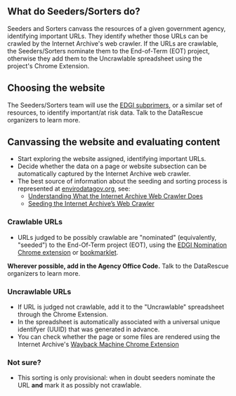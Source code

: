 ## What do Seeders/Sorters do?

Seeders and Sorters canvass the resources of a given government agency, identifying important URLs. They identify whether those URLs can be crawled by the Internet Archive's web crawler. If the URLs are crawlable, the Seeders/Sorters nominate them to the End-of-Term (EOT) project, otherwise they add them to the Uncrawlable spreadsheet using the project's Chrome Extension.

## Choosing the website

The Seeders/Sorters team will use the [EDGI subprimers](https://envirodatagov.org/agency-forecasts/), or a similar set of resources, to identify important/at risk data. Talk to the DataRescue organizers to learn more.

## Canvassing the website and evaluating content

- Start exploring the website assigned, identifying important URLs.
- Decide whether the data on a page or website subsection can be automatically captured by the Internet Archive web crawler.
- The best source of information about the seeding and sorting process is represented at [envirodatagov.org](https://envirodatagov.org/), see:
    - [Understanding What the Internet Archive Web Crawler Does](https://docs.google.com/document/d/1PeWefW2toThs-Pbw0CMv2us7wxQI0gRrP1LGuwMp_UQ/edit)
    - [Seeding the Internet Archive’s Web Crawler](https://docs.google.com/document/d/1qpuNCmBmu4KcsS_hE2srewcCiP4f9P5cCyDfHmsSAVU/edit)

### Crawlable URLs

- URLs judged to be possibly crawlable are "nominated" (equivalently, "seeded") to the End-Of-Term project (EOT), using the [EDGI Nomination Chrome extension](https://chrome.google.com/webstore/detail/nominationtool/abjpihafglmijnkkoppbookfkkanklok?hl=en) or
  [bookmarklet](http://digital2.library.unt.edu/nomination/eth2016/about/).

**Wherever possible, add in the Agency Office Code.** Talk to the DataRescue organizers to learn more.

### Uncrawlable URLs

- If URL is judged not crawlable, add it to the "Uncrawlable" spreadsheet through the Chrome Extension.
- In the spreadsheet is automatically associated with a universal unique identifyer (UUID) that was generated in advance.
- You can check whether the page or some files are rendered using the Internet Archive's [Wayback Machine Chrome Extension](https://chrome.google.com/webstore/detail/wayback-machine/fpnmgdkabkmnadcjpehmlllkndpkmiak)

### Not sure?

- This sorting is only provisional: when in doubt seeders nominate the URL **and** mark it as possibly not crawlable.

